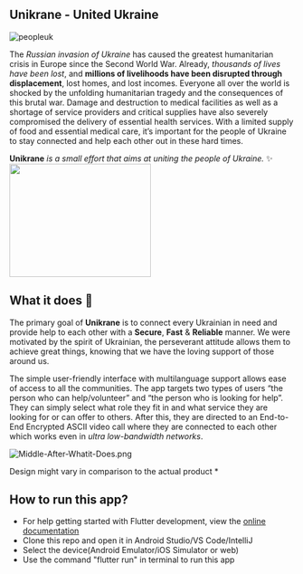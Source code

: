 ## Unikrane - United Ukraine
![peopleuk](https://user-images.githubusercontent.com/20701948/179379183-ba2d4135-eef4-4b7c-b71b-a203edcaa50c.png)

The *Russian invasion of Ukraine* has caused the greatest humanitarian crisis in Europe since the Second World War. Already, *thousands of lives have been lost*, and **millions of livelihoods have been disrupted through displacement**, lost homes, and lost incomes. Everyone all over the world is shocked by the unfolding humanitarian tragedy and the consequences of this brutal war. Damage and destruction to medical facilities as well as a shortage of service providers and critical supplies have also severely compromised the delivery of essential health services. With a limited supply of food and essential medical care, it’s important for the people of Ukraine to stay connected and help each other out in these hard times.

**Unikrane** *is a small effort that aims at uniting the people of Ukraine.* ✨   
<img src="https://user-images.githubusercontent.com/20701948/179379189-31a24c8b-a652-4770-8bde-0815f0a1f225.png" width="250" height="200">

## What it does 🤔

The primary goal of **Unikrane** is to connect every Ukrainian in need and provide help to each other with a **Secure**, **Fast** & **Reliable** manner. We were motivated by the spirit of Ukrainian, the perseverant attitude allows them to achieve great things, knowing that we have the loving support of those around us.

The simple user-friendly interface with multilanguage support allows ease of access to all the communities. The app targets two types of users “the person who can help/volunteer” and “the person who is looking for help”. They can simply select what role they fit in and what service they are looking for or can offer to others. After this, they are directed to an End-to-End Encrypted ASCII video call where they are connected to each other which works even in *ultra low-bandwidth networks*.

![Middle-After-Whatit-Does.png](https://i.postimg.cc/c4xnBFkd/Middle-After-Whatit-Does.png)

 Design might vary in comparison to the actual product *  
 
 ## How to run this app?

- For help getting started with Flutter development, view the [online documentation](https://docs.flutter.dev/)
- Clone this repo and open it in Android Studio/VS Code/IntelliJ
- Select the device(Android Emulator/iOS Simulator or web)
- Use the command "flutter run" in terminal to run this app

